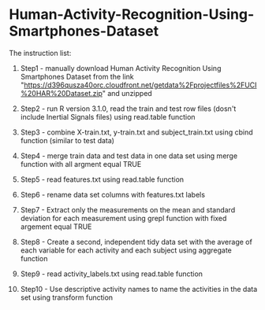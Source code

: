 Human-Activity-Recognition-Using-Smartphones-Dataset
====================================================

The instruction list:

1. Step1 - manually download Human Activity Recognition Using Smartphones Dataset from the link 
                  "https://d396qusza40orc.cloudfront.net/getdata%2Fprojectfiles%2FUCI%20HAR%20Dataset.zip" and unzipped

2. Step2 - run  R version 3.1.0, read the train and test row files (dosn't include Inertial Signals files) using read.table function

3. Step3 - combine X-train.txt, y-train.txt and subject_train.txt using cbind function (similar to test data)

4. Step4 - merge train data and test data in one data set using merge function with all argment equal TRUE

5. Step5 - read features.txt using read.table function

6. Step6 - rename data set columns with features.txt labels 

7. Step7 - Extract only the measurements on the mean and standard deviation for each measurement using grepl function 
                  with fixed argement equal TRUE

8. Step8 - Create a second, independent tidy data set with the average of each variable for each activity and each subject
                  using aggregate function 

9. Step9 - read activity_labels.txt using read.table function

10. Step10 - Use descriptive activity names to name the activities in the data set using transform function
